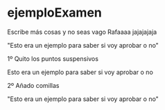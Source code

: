 ﻿ejemploExamen
=============
Escribe más cosas y no seas vago Rafaaaa jajajajaja


"Esto era un ejemplo para saber si voy aprobar o no"


1º Quito los puntos suspensivos

Esto era un ejemplo para saber si voy aprobar o no

2º Añado comillas

"Esto era un ejemplo para saber si voy aprobar o no"